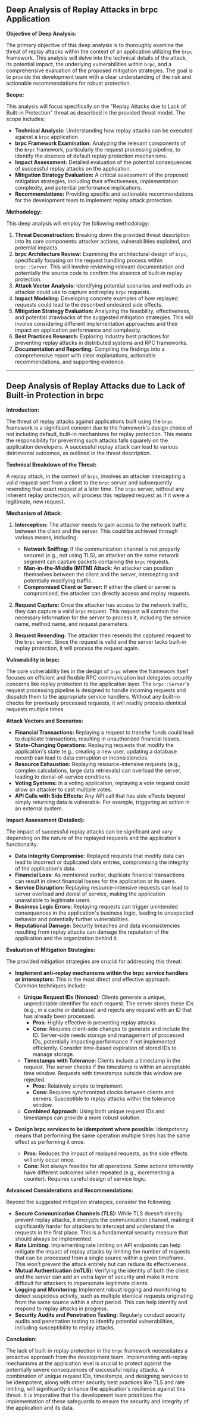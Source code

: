 ## Deep Analysis of Replay Attacks in brpc Application

**Objective of Deep Analysis:**

The primary objective of this deep analysis is to thoroughly examine the threat of replay attacks within the context of an application utilizing the `brpc` framework. This analysis will delve into the technical details of the attack, its potential impact, the underlying vulnerabilities within `brpc`, and a comprehensive evaluation of the proposed mitigation strategies. The goal is to provide the development team with a clear understanding of the risk and actionable recommendations for robust protection.

**Scope:**

This analysis will focus specifically on the "Replay Attacks due to Lack of Built-in Protection" threat as described in the provided threat model. The scope includes:

*   **Technical Analysis:** Understanding how replay attacks can be executed against a `brpc` application.
*   **brpc Framework Examination:**  Analyzing the relevant components of the `brpc` framework, particularly the request processing pipeline, to identify the absence of default replay protection mechanisms.
*   **Impact Assessment:**  Detailed evaluation of the potential consequences of successful replay attacks on the application.
*   **Mitigation Strategy Evaluation:**  A critical assessment of the proposed mitigation strategies, including their effectiveness, implementation complexity, and potential performance implications.
*   **Recommendations:** Providing specific and actionable recommendations for the development team to implement replay attack protection.

**Methodology:**

This deep analysis will employ the following methodology:

1. **Threat Deconstruction:**  Breaking down the provided threat description into its core components: attacker actions, vulnerabilities exploited, and potential impacts.
2. **brpc Architecture Review:**  Examining the architectural design of `brpc`, specifically focusing on the request handling process within `brpc::Server`. This will involve reviewing relevant documentation and potentially the source code to confirm the absence of built-in replay protection.
3. **Attack Vector Analysis:**  Identifying potential scenarios and methods an attacker could use to capture and replay `brpc` requests.
4. **Impact Modeling:**  Developing concrete examples of how replayed requests could lead to the described undesired side effects.
5. **Mitigation Strategy Evaluation:**  Analyzing the feasibility, effectiveness, and potential drawbacks of the suggested mitigation strategies. This will involve considering different implementation approaches and their impact on application performance and complexity.
6. **Best Practices Research:**  Exploring industry best practices for preventing replay attacks in distributed systems and RPC frameworks.
7. **Documentation and Reporting:**  Compiling the findings into a comprehensive report with clear explanations, actionable recommendations, and supporting evidence.

---

## Deep Analysis of Replay Attacks due to Lack of Built-in Protection in brpc

**Introduction:**

The threat of replay attacks against applications built using the `brpc` framework is a significant concern due to the framework's design choice of not including default, built-in mechanisms for replay protection. This means the responsibility for preventing such attacks falls squarely on the application developers. A successful replay attack can lead to various detrimental outcomes, as outlined in the threat description.

**Technical Breakdown of the Threat:**

A replay attack, in the context of `brpc`, involves an attacker intercepting a valid request sent from a client to the `brpc` server and subsequently resending that exact request at a later time. The `brpc` server, without any inherent replay protection, will process this replayed request as if it were a legitimate, new request.

**Mechanism of Attack:**

1. **Interception:** The attacker needs to gain access to the network traffic between the client and the server. This could be achieved through various means, including:
    *   **Network Sniffing:**  If the communication channel is not properly secured (e.g., not using TLS), an attacker on the same network segment can capture packets containing the `brpc` requests.
    *   **Man-in-the-Middle (MITM) Attack:** An attacker can position themselves between the client and the server, intercepting and potentially modifying traffic.
    *   **Compromised Client or Server:** If either the client or server is compromised, the attacker can directly access and replay requests.

2. **Request Capture:** Once the attacker has access to the network traffic, they can capture a valid `brpc` request. This request will contain the necessary information for the server to process it, including the service name, method name, and request parameters.

3. **Request Resending:** The attacker then resends the captured request to the `brpc` server. Since the request is valid and the server lacks built-in replay protection, it will process the request again.

**Vulnerability in brpc:**

The core vulnerability lies in the design of `brpc` where the framework itself focuses on efficient and flexible RPC communication but delegates security concerns like replay protection to the application layer. The `brpc::Server`'s request processing pipeline is designed to handle incoming requests and dispatch them to the appropriate service handlers. Without any built-in checks for previously processed requests, it will readily process identical requests multiple times.

**Attack Vectors and Scenarios:**

*   **Financial Transactions:** Replaying a request to transfer funds could lead to duplicate transactions, resulting in unauthorized financial losses.
*   **State-Changing Operations:** Replaying requests that modify the application's state (e.g., creating a new user, updating a database record) can lead to data corruption or inconsistencies.
*   **Resource Exhaustion:** Replaying resource-intensive requests (e.g., complex calculations, large data retrievals) can overload the server, leading to denial-of-service conditions.
*   **Voting Systems:** In a voting application, replaying a vote request could allow an attacker to cast multiple votes.
*   **API Calls with Side Effects:** Any API call that has side effects beyond simply returning data is vulnerable. For example, triggering an action in an external system.

**Impact Assessment (Detailed):**

The impact of successful replay attacks can be significant and vary depending on the nature of the replayed requests and the application's functionality:

*   **Data Integrity Compromise:** Replayed requests that modify data can lead to incorrect or duplicated data entries, compromising the integrity of the application's data.
*   **Financial Loss:** As mentioned earlier, duplicate financial transactions can result in direct financial losses for the application or its users.
*   **Service Disruption:** Replaying resource-intensive requests can lead to server overload and denial of service, making the application unavailable to legitimate users.
*   **Business Logic Errors:** Replaying requests can trigger unintended consequences in the application's business logic, leading to unexpected behavior and potentially further vulnerabilities.
*   **Reputational Damage:** Security breaches and data inconsistencies resulting from replay attacks can damage the reputation of the application and the organization behind it.

**Evaluation of Mitigation Strategies:**

The provided mitigation strategies are crucial for addressing this threat:

*   **Implement anti-replay mechanisms within the brpc service handlers or interceptors:** This is the most direct and effective approach. Common techniques include:
    *   **Unique Request IDs (Nonces):** Clients generate a unique, unpredictable identifier for each request. The server stores these IDs (e.g., in a cache or database) and rejects any request with an ID that has already been processed.
        *   **Pros:** Highly effective in preventing replay attacks.
        *   **Cons:** Requires client-side changes to generate and include the ID. Server-side needs storage and management of processed IDs, potentially impacting performance if not implemented efficiently. Consider time-based expiration of stored IDs to manage storage.
    *   **Timestamps with Tolerance:** Clients include a timestamp in the request. The server checks if the timestamp is within an acceptable time window. Requests with timestamps outside this window are rejected.
        *   **Pros:** Relatively simple to implement.
        *   **Cons:** Requires synchronized clocks between clients and servers. Susceptible to replay attacks within the tolerance window.
    *   **Combined Approach:** Using both unique request IDs and timestamps can provide a more robust solution.

*   **Design brpc services to be idempotent where possible:** Idempotency means that performing the same operation multiple times has the same effect as performing it once.
    *   **Pros:**  Reduces the impact of replayed requests, as the side effects will only occur once.
    *   **Cons:** Not always feasible for all operations. Some actions inherently have different outcomes when repeated (e.g., incrementing a counter). Requires careful design of service logic.

**Advanced Considerations and Recommendations:**

Beyond the suggested mitigation strategies, consider the following:

*   **Secure Communication Channels (TLS):** While TLS doesn't directly prevent replay attacks, it encrypts the communication channel, making it significantly harder for attackers to intercept and understand the requests in the first place. This is a fundamental security measure that should always be implemented.
*   **Rate Limiting:** Implementing rate limiting on API endpoints can help mitigate the impact of replay attacks by limiting the number of requests that can be processed from a single source within a given timeframe. This won't prevent the attack entirely but can reduce its effectiveness.
*   **Mutual Authentication (mTLS):**  Verifying the identity of both the client and the server can add an extra layer of security and make it more difficult for attackers to impersonate legitimate clients.
*   **Logging and Monitoring:** Implement robust logging and monitoring to detect suspicious activity, such as multiple identical requests originating from the same source within a short period. This can help identify and respond to replay attacks in progress.
*   **Security Audits and Penetration Testing:** Regularly conduct security audits and penetration testing to identify potential vulnerabilities, including susceptibility to replay attacks.

**Conclusion:**

The lack of built-in replay protection in the `brpc` framework necessitates a proactive approach from the development team. Implementing anti-replay mechanisms at the application level is crucial to protect against the potentially severe consequences of successful replay attacks. A combination of unique request IDs, timestamps, and designing services to be idempotent, along with other security best practices like TLS and rate limiting, will significantly enhance the application's resilience against this threat. It is imperative that the development team prioritizes the implementation of these safeguards to ensure the security and integrity of the application and its data.
